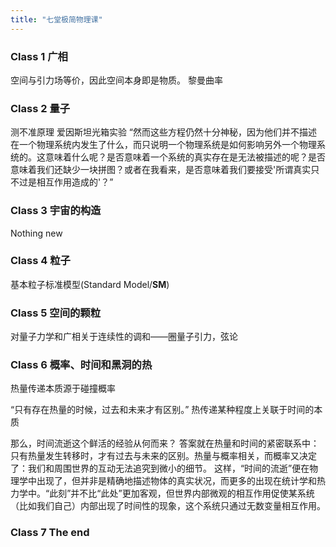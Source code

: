 ```yaml
---
title: "七堂极简物理课"
---
```

### Class 1 广相
空间与引力场等价，因此空间本身即是物质。
黎曼曲率
### Class 2 量子
测不准原理
爱因斯坦光箱实验
“然而这些方程仍然十分神秘，因为他们并不描述在一个物理系统内发生了什么，而只说明一个物理系统是如何影响另外一个物理系统的。这意味着什么呢？是否意味着一个系统的真实存在是无法被描述的呢？是否意味着我们还缺少一块拼图？或者在我看来，是否意味着我们要接受'所谓真实只不过是相互作用造成的'？”
### Class 3 宇宙的构造
Nothing new
### Class 4 粒子
基本粒子标准模型(Standard Model/**SM**)
### Class 5 空间的颗粒
对量子力学和广相关于连续性的调和——圈量子引力，弦论
### Class 6 概率、时间和黑洞的热
热量传递本质源于碰撞概率

“只有存在热量的时候，过去和未来才有区别。” 热传递某种程度上关联于时间的本质

那么，时间流逝这个鲜活的经验从何而来？
答案就在热量和时间的紧密联系中：只有热量发生转移时，才有过去与未来的区别。热量与概率相关，而概率又决定了：我们和周围世界的互动无法追究到微小的细节。
这样，“时间的流逝”便在物理学中出现了，但并非是精确地描述物体的真实状况，而更多的出现在统计学和热力学中。“此刻”并不比“此处”更加客观，但世界内部微观的相互作用促使某系统（比如我们自己）内部出现了时间性的现象，这个系统只通过无数变量相互作用。

### Class 7 The end
